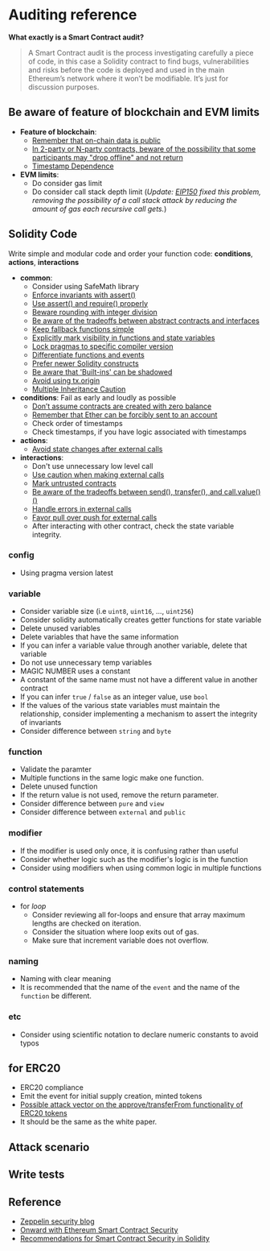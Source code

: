 # Auditing reference

**What exactly is a Smart Contract audit?**
> A Smart Contract audit is the process investigating carefully a piece of code, in this case a Solidity contract to find bugs, vulnerabilities and risks before the code is deployed and used in the main Ethereum’s network where it won’t be modifiable. It’s just for discussion purposes.

## Be aware of feature of blockchain and EVM limits
  - **Feature of blockchain**:
    - [Remember that on-chain data is public](https://consensys.github.io/smart-contract-best-practices/recommendations/#remember-that-on-chain-data-is-public)
    - [In 2-party or N-party contracts, beware of the possibility that some participants may "drop offline" and not return](https://consensys.github.io/smart-contract-best-practices/recommendations/#in-2-party-or-n-party-contracts-beware-of-the-possibility-that-some-participants-may-drop-offline-and-not-return)
    - [Timestamp Dependence](https://consensys.github.io/smart-contract-best-practices/recommendations/#timestamp-dependence)
  - **EVM limits**:
    - Do consider gas limit
    - Do consider call stack depth limit (*Update: [EIP150](https://github.com/ethereum/EIPs/blob/master/EIPS/eip-150.md) fixed this problem, removing the possibility of a call stack attack by reducing the amount of gas each recursive call gets.*)

## Solidity Code
Write simple and modular code and order your function code: **conditions**, **actions**, **interactions**
- **common**:
  - Consider using SafeMath library
  - [Enforce invariants with assert()](https://consensys.github.io/smart-contract-best-practices/recommendations/#enforce-invariants-with-assert)
  - [Use assert() and require() properly](https://consensys.github.io/smart-contract-best-practices/recommendations/#use-assert-and-require-properly)
  - [Beware rounding with integer division](https://consensys.github.io/smart-contract-best-practices/recommendations/#beware-rounding-with-integer-division)
  - [Be aware of the tradeoffs between abstract contracts and interfaces](https://consensys.github.io/smart-contract-best-practices/recommendations/#be-aware-of-the-tradeoffs-between-abstract-contracts-and-interfaces)
  - [Keep fallback functions simple](https://consensys.github.io/smart-contract-best-practices/recommendations/#keep-fallback-functions-simple)
  - [Explicitly mark visibility in functions and state variables](https://consensys.github.io/smart-contract-best-practices/recommendations/#explicitly-mark-visibility-in-functions-and-state-variables)
  - [Lock pragmas to specific compiler version](https://consensys.github.io/smart-contract-best-practices/recommendations/#lock-pragmas-to-specific-compiler-version)
  - [Differentiate functions and events](https://consensys.github.io/smart-contract-best-practices/recommendations/#differentiate-functions-and-events)
  - [Prefer newer Solidity constructs](https://consensys.github.io/smart-contract-best-practices/recommendations/#differentiate-functions-and-events)
  - [Be aware that 'Built-ins' can be shadowed](https://consensys.github.io/smart-contract-best-practices/recommendations/#differentiate-functions-and-events)
  - [Avoid using tx.origin](https://consensys.github.io/smart-contract-best-practices/recommendations/#avoid-using-txorigin)
  - [Multiple Inheritance Caution](https://consensys.github.io/smart-contract-best-practices/recommendations/#timestamp-dependence)
- **conditions**: Fail as early and loudly as possible
  - [Don’t assume contracts are created with zero balance](https://consensys.github.io/smart-contract-best-practices/recommendations/#dont-assume-contracts-are-created-with-zero-balance)
  - [Remember that Ether can be forcibly sent to an account](https://consensys.github.io/smart-contract-best-practices/recommendations/#remember-that-ether-can-be-forcibly-sent-to-an-account)
  - Check order of timestamps
  - Check timestamps, if you have logic associated with timestamps
- **actions**:
  - [Avoid state changes after external calls](https://consensys.github.io/smart-contract-best-practices/recommendations/#avoid-state-changes-after-external-calls)
- **interactions**:
  - Don't use unnecessary low level call
  - [Use caution when making external calls](https://consensys.github.io/smart-contract-best-practices/recommendations/#use-caution-when-making-external-calls)
  - [Mark untrusted contracts](https://consensys.github.io/smart-contract-best-practices/recommendations/#mark-untrusted-contracts)
  - [Be aware of the tradeoffs between send(), transfer(), and call.value()()](https://consensys.github.io/smart-contract-best-practices/recommendations/#be-aware-of-the-tradeoffs-between-send-transfer-and-callvalue)
  - [Handle errors in external calls](https://consensys.github.io/smart-contract-best-practices/recommendations/#handle-errors-in-external-calls)
  - [Favor pull over push for external calls](https://consensys.github.io/smart-contract-best-practices/recommendations/#handle-errors-in-external-calls)
  - After interacting with other contract, check the state variable integrity.

### config
- Using pragma version latest

### variable
- Consider variable size (i.e `uint8`, `uint16`, ..., `uint256`)
- Consider solidity automatically creates getter functions for state variable
- Delete unused variables
- Delete variables that have the same information
- If you can infer a variable value through another variable, delete that variable
- Do not use unnecessary temp variables
- MAGIC NUMBER uses a constant
- A constant of the same name must not have a different value in another contract
- If you can infer `true` / `false` as an integer value, use `bool`
- If the values ​​of the various state variables must maintain the relationship, consider implementing a mechanism to assert the integrity of invariants
- Consider difference between `string` and `byte`

### function
- Validate the paramter
- Multiple functions in the same logic make one function.
- Delete unused function
- If the return value is not used, remove the return parameter.
- Consider difference between `pure` and `view`
- Consider difference between `external` and `public`

### modifier
- If the modifier is used only once, it is confusing rather than useful
- Consider whether logic such as the modifier's logic is in the function
- Consider using modifiers when using common logic in multiple functions

### control statements
- for *loop*
  - Consider reviewing all for-loops and ensure that array maximum lengths are checked on iteration.
  - Consider the situation where loop exits out of gas.
  - Make sure that increment variable does not overflow.

### naming
- Naming with clear meaning
- It is recommended that the name of the `event` and the name of the `function` be different.

### etc
- Consider using scientific notation to declare numeric constants to avoid typos

## for ERC20
  - ERC20 compliance
  - Emit the event for initial supply creation, minted tokens
  - [Possible attack vector on the approve/transferFrom functionality of ERC20 tokens](https://docs.google.com/document/d/1YLPtQxZu1UAvO9cZ1O2RPXBbT0mooh4DYKjA_jp-RLM/edit)
  - It should be the same as the white paper.

## Attack scenario

## Write tests



## Reference
- [Zeppelin security blog](https://blog.zeppelin.solutions/security/home)
- [Onward with Ethereum Smart Contract Security](https://blog.zeppelin.solutions/onward-with-ethereum-smart-contract-security-97a827e47702)
- [Recommendations for Smart Contract Security in Solidity]( https://consensys.github.io/smart-contract-best-practices/recommendations/#remember-that-ether-can-be-forcibly-sent-to-an-account)
